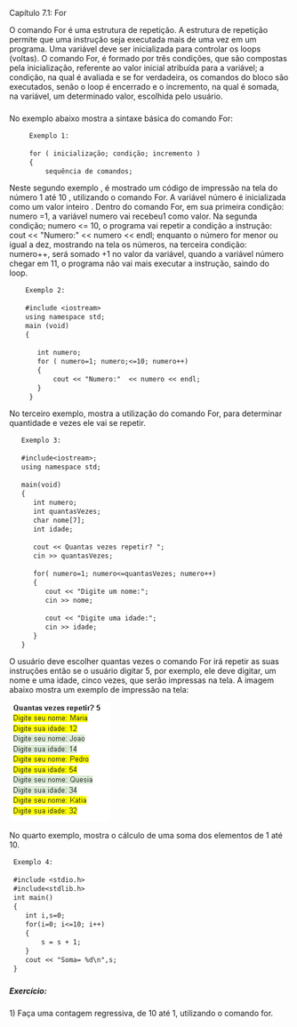Capítulo 7.1: For

O comando For é uma estrutura de repetição. A estrutura de repetição permite que uma instrução seja executada mais de uma vez em um programa. Uma variável deve ser inicializada para controlar os loops \(voltas\). O comando For, é formado por três condições, que são compostas pela inicialização, referente ao valor inicial atribuída para a variável; a condição, na qual é avaliada e se for verdadeira, os comandos do bloco são executados, senão o loop é encerrado e o incremento, na qual é somada, na variável, um determinado valor, escolhida pelo usuário.

##### 

No exemplo abaixo mostra a sintaxe básica do comando For:

```
     Exemplo 1:

     for ( inicialização; condição; incremento )
     {
         sequência de comandos;
```

Neste segundo exemplo , é mostrado um código de impressão na tela do número 1 até 10 , utilizando o comando For.  A variável número é inicializada como um valor inteiro . Dentro do comando For, em sua primeira condição: numero =1, a variável numero vai recebeu1 como valor. Na segunda condição; numero &lt;= 10, o programa vai repetir a condição a instrução: cout &lt;&lt; "Numero:" &lt;&lt; numero &lt;&lt; endl; enquanto o número for menor ou igual a dez, mostrando na tela os números, na terceira condição: numero++, será somado +1 no valor da variável, quando a variável número chegar em 11, o programa não vai mais executar a instrução, saindo do loop.

```
    Exemplo 2:

    #include <iostream>
    using namespace std;
    main (void)
    {

       int numero;   
       for ( numero=1; numero;<=10; numero++)
       {
           cout << "Numero:"  << numero << endl;
       }
     }
```

No terceiro exemplo, mostra a utilização do comando For, para determinar quantidade e vezes ele vai se repetir.

```
   Exemplo 3:
   
   #include<iostream>;
   using namespace std;

   main(void)
   {
      int numero;
      int quantasVezes;
      char nome[7];
      int idade;

      cout << Quantas vezes repetir? ";
      cin >> quantasVezes;

      for( numero=1; numero<=quantasVezes; numero++)
      {
         cout << "Digite um nome:";
         cin >> nome;

         cout << "Digite uma idade:";
         cin >> idade;
      }
   }
```

O usuário deve escolher quantas vezes o comando For irá repetir as suas instruções então se o usuário digitar 5, por exemplo, ele deve digitar, um nome e uma idade, cinco vezes, que serão impressas na tela. A imagem abaixo mostra um exemplo de impressão na tela:

![](/assets/exemplo_for.PNG)

No quarto exemplo, mostra o cálculo de uma soma dos elementos de 1 até 10. 

```
 Exemplo 4:
 
 #include <stdio.h>
 #include<stdlib.h>
 int main()
 {
    int i,s=0;
    for(i=0; i<=10; i++)
    {
        s = s + 1;
    }
    cout << "Soma= %d\n",s;
 }  
```

##### 

##### Exercício:

1\) Faça uma contagem regressiva, de 10 até 1, utilizando o comando for.

